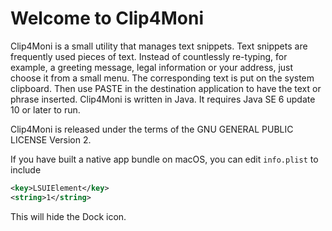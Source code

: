 # Welcome to Clip4Moni #

Clip4Moni is a small utility that manages text snippets. Text snippets are frequently used pieces of text.
Instead of countlessly re-typing, for example, a greeting message, legal information or your address,
just choose it from a small menu. The corresponding text is put on the system clipboard. Then use
PASTE in the destination application to have the text or phrase inserted. Clip4Moni is written in Java.
It requires Java SE 6 update 10 or later to run.

Clip4Moni is released under the terms of the GNU GENERAL PUBLIC LICENSE Version 2.

If you have built a native app bundle on macOS, you can edit `info.plist` to include

```xml
<key>LSUIElement</key>
<string>1</string>
```

This will hide the Dock icon.